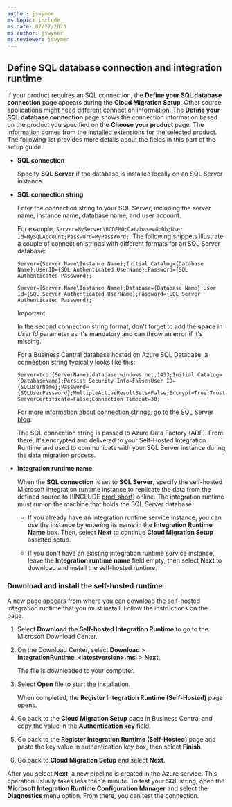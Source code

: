```yaml
---
author: jswymer
ms.topic: include
ms.date: 07/27/2023
ms.author: jswymer
ms.reviewer: jswymer
---
```

## Define SQL database connection and integration runtime 

If your product requires an SQL connection, the **Define your SQL database connection** page appears during the **Cloud Migration Setup**. Other source applications might need different connection information. The **Define your SQL database connection** page shows the connection information based on the product you specified on the **Choose your product** page. The information comes from the installed extensions for the selected product. The following list provides more details about the fields in this part of the setup guide.

- **SQL connection**

  Specify **SQL Server** if the database is installed locally on an SQL Server instance.

- **SQL connection string**

  Enter the connection string to your SQL Server, including the server name, instance name, database name, and user account.

  For example, `Server=MyServer\BCDEMO;Database=GpDb;User Id=MySQLAccount;Password=MyPassWord;`.
  The following snippets illustrate a couple of connection strings with different formats for an SQL Server database:  

    `Server={Server Name\Instance Name};Initial Catalog={Database Name};UserID={SQL Authenticated UserName};Password={SQL Authenticated Password};`  

    `Server={Server Name\Instance Name};Database={Database Name};User Id={SQL Server Authenticated UserName};Password={SQL Server Authenticated Password};`  

  > [!IMPORTANT]
  > In the second connection string format, don't forget to add the **space** in *User Id* parameter as it's mandatory and can throw an error if it's missing.

  For a Business Central database hosted on Azure SQL Database, a connection string typically looks like this:

    `Server=tcp:{ServerName}.database.windows.net,1433;Initial Catalog={DatabaseName};Persist Security Info=False;User ID={SQLUserName};Password={SQLUserPassword};MultipleActiveResultSets=False;Encrypt=True;TrustServerCertificate=False;Connection Timeout=30;`

  For more information about connection strings, go to [the SQL Server blog](/archive/blogs/sqlforum/faq-how-do-i-find-the-correct-server-or-data-source-value-for-an-sql-server-instance-in-a-connection-string).  

  The SQL connection string is passed to Azure Data Factory (ADF). From there, it's encrypted and delivered to your Self-Hosted Integration Runtime and used to communicate with your SQL Server instance during the data migration process.  

- **Integration runtime name**

  When the **SQL connection** is set to **SQL Server**, specify the self-hosted Microsoft integration runtime instance to replicate the data from the defined source to [!INCLUDE [prod_short](../includes/prod_short.md)] online. The integration runtime must run on the machine that holds the SQL Server database.

  - If you already have an integration runtime service instance, you can use the instance by entering its name in the **Integration Runtime Name** box. Then, select **Next** to continue **Cloud Migration Setup** assisted setup.

  - If you don't have an existing integration runtime service instance, leave the **Integration runtime name** field empty, then select **Next** to download and install the self-hosted runtime. 

### Download and install the self-hosted runtime

A new page appears from where you can download the self-hosted integration runtime that you must install. Follow the instructions on the page.

1. Select **Download the Self-hosted Integration Runtime** to go to the Microsoft Download Center.
2. On the Download Center, select **Download** > **IntegrationRuntime_\<latestversion\>.msi** > **Next**.

    The file is downloaded to your computer.
3. Select **Open** file to start the installation.

   When completed, the **Register Integration Runtime (Self-Hosted)** page opens.

4. Go back to the **Cloud Migration Setup** page in Business Central and copy the value in the **Authentication key** field.
5. Go back to the **Register Integration Runtime (Self-Hosted)** page and paste the key value in authentication key box, then select **Finish**. 
6. Go back to **Cloud Migration Setup** and select **Next**.

After you select **Next**, a new pipeline is created in the Azure service. This operation usually takes less than a minute. To test your SQL string, open the **Microsoft Integration Runtime Configuration Manager** and select the **Diagnostics** menu option. From there, you can test the connection.
